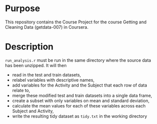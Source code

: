 Purpose
=======
This repository contains the Course Project for the course Getting and Cleaning Data (getdata-007) in Coursera.

Description
===========
`run_analysis.r` must be run in the same directory where the source data has been unzipped. It will then
- read in the test and train datasets,
- relabel variables with descriptive names,
- add variables for the Activity and the Subject that each row of data relate to, 
- merge these modified test and train datasets into a single data frame,
- create a subset with only variables on mean and standard deviation,
- calculate the mean values for each of these variables across each Subject and Activity,
- write the resulting tidy dataset as `tidy.txt` in the working directory